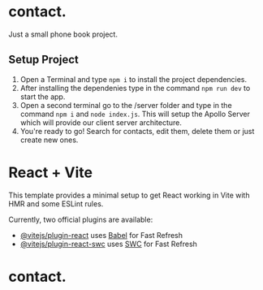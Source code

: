 # contact.

Just a small phone book project.

## Setup Project

1. Open a Terminal and type `npm i` to install the project dependencies.
2. After installing the dependenies type in the command `npm run dev` to start the app.
3. Open a second terminal go to the /server folder and type in the command `npm i` and `node index.js`. This will setup the Apollo Server which will provide our client server architecture.
4. You're ready to go! Search for contacts, edit them, delete them or just create new ones.

# React + Vite

This template provides a minimal setup to get React working in Vite with HMR and some ESLint rules.

Currently, two official plugins are available:

- [@vitejs/plugin-react](https://github.com/vitejs/vite-plugin-react/blob/main/packages/plugin-react/README.md) uses [Babel](https://babeljs.io/) for Fast Refresh
- [@vitejs/plugin-react-swc](https://github.com/vitejs/vite-plugin-react-swc) uses [SWC](https://swc.rs/) for Fast Refresh

# contact.
